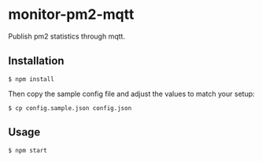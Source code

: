 # monitor-pm2-mqtt

Publish pm2 statistics through mqtt.

## Installation

```
$ npm install
```

Then copy the sample config file and adjust the values to match your setup:

```
$ cp config.sample.json config.json
```

## Usage

```
$ npm start
```
